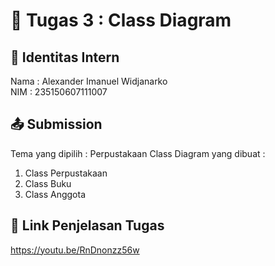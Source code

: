 # 📁 Tugas 3 : Class Diagram

## 👤 Identitas Intern
Nama : Alexander Imanuel Widjanarko            
NIM  : 235150607111007

## 📤 Submission

Tema yang dipilih : Perpustakaan
Class Diagram yang dibuat : 
1. Class Perpustakaan
2. Class Buku
3. Class Anggota

## 🔗 Link Penjelasan Tugas

https://youtu.be/RnDnonzz56w

